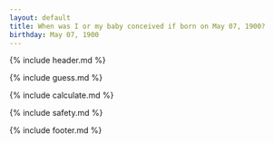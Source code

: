 ```yaml
---
layout: default
title: When was I or my baby conceived if born on May 07, 1900?
birthday: May 07, 1900
---
```


{% include header.md %}

{% include guess.md %}

{% include calculate.md %}

{% include safety.md %}

{% include footer.md %}



